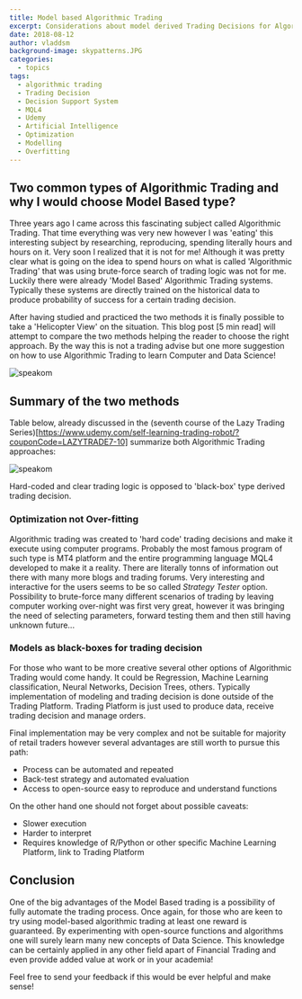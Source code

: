 ```yaml
---
title: Model based Algorithmic Trading
excerpt: Considerations about model derived Trading Decisions for Algorithmic Trading
date: 2018-08-12
author: vladdsm
background-image: skypatterns.JPG
categories:
  - topics
tags:
  - algorithmic trading
  - Trading Decision
  - Decision Support System
  - MQL4
  - Udemy
  - Artificial Intelligence
  - Optimization
  - Modelling
  - Overfitting
---
```


## Two common types of Algorithmic Trading and why I would choose Model Based type?

Three years ago I came across this fascinating subject called Algorithmic Trading. That time everything was very new however I was 'eating' this interesting subject by researching, reproducing, spending literally hours and hours on it. Very soon I realized that it is not for me! Although it was pretty clear what is going on the idea to spend hours on what is called 'Algorithmic Trading' that was using brute-force search of trading logic was not for me. Luckily there were already 'Model Based' Algorithmic Trading systems. Typically these systems are directly trained on the historical data to produce probability of success for a certain trading decision.

After having studied and practiced the two methods it is finally possible to take a 'Helicopter View' on the situation. This blog post [5 min read] will attempt to compare the two methods helping the reader to choose the right approach. By the way this is not a trading advise but one more suggestion on how to use Algorithmic Trading to learn Computer and Data Science!

<img src ="https://raw.githubusercontent.com/vladdsm/myblog_attempt/master/images/compareAIvsOptim.JPG" alt="speakom"   />

## Summary of the two methods

Table below, already discussed in the (seventh course of the Lazy Trading Series)[https://www.udemy.com/self-learning-trading-robot/?couponCode=LAZYTRADE7-10] summarize both Algorithmic Trading approaches:

<img src ="https://raw.githubusercontent.com/vladdsm/myblog_attempt/master/images/compareOptimizeVSModels.PNG" alt="speakom"   />

Hard-coded and clear trading logic is opposed to 'black-box' type derived trading decision.

### Optimization not Over-fitting

Algorithmic trading was created to 'hard code' trading decisions and make it execute using computer programs. Probably the most famous program of such type is MT4 platform and the entire programming language MQL4 developed to make it a reality. There are literally tonns of information out there with many more blogs and trading forums. Very interesting and interactive for the users seems to be so called *Strategy Tester* option. Possibility to brute-force many different scenarios of trading by leaving computer working over-night was first very great, however it was bringing the need of selecting parameters, forward testing them and then still having unknown future...

### Models as black-boxes for trading decision

For those who want to be more creative several other options of Algorithmic Trading would come handy. It could be Regression, Machine Learning classification, Neural Networks, Decision Trees, others. Typically implementation of modeling and trading decision is done outside of the Trading Platform. Trading Platform is just used to produce data, receive trading decision and manage orders.

Final implementation may be very complex and not be suitable for majority of retail traders however several advantages are still worth to pursue this path:

* Process can be automated and repeated
* Back-test strategy and automated evaluation
* Access to open-source easy to reproduce and understand functions

On the other hand one should not forget about possible caveats:

* Slower execution
* Harder to interpret
* Requires knowledge of R/Python or other specific Machine Learning Platform, link to Trading Platform

## Conclusion

One of the big advantages of the Model Based trading is a possibility of fully automate the trading process. Once again, for those who are keen to try using model-based algorithmic trading at least one reward is guaranteed. By experimenting with open-source functions and algorithms one will surely learn many new concepts of Data Science. This knowledge can be certainly applied in any other field apart of Financial Trading and even provide added value at work or in your academia!

Feel free to send your feedback if this would be ever helpful and make sense! 